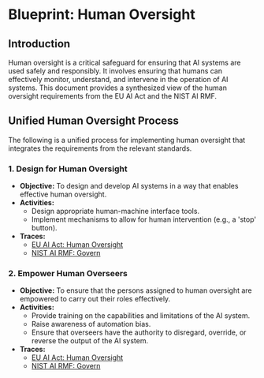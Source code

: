 # Blueprint: Human Oversight

## Introduction

Human oversight is a critical safeguard for ensuring that AI systems are used safely and responsibly. It involves ensuring that humans can effectively monitor, understand, and intervene in the operation of AI systems. This document provides a synthesized view of the human oversight requirements from the EU AI Act and the NIST AI RMF.

## Unified Human Oversight Process

The following is a unified process for implementing human oversight that integrates the requirements from the relevant standards.

### 1. Design for Human Oversight

*   **Objective:** To design and develop AI systems in a way that enables effective human oversight.
*   **Activities:**
    *   Design appropriate human-machine interface tools.
    *   Implement mechanisms to allow for human intervention (e.g., a 'stop' button).
*   **Traces:**
    *   [EU AI Act: Human Oversight](../../EU_AI_Act/high_risk_ai_systems/requirements/human_oversight/)
    *   [NIST AI RMF: Govern](../../nist_ai_rmf/govern/)

### 2. Empower Human Overseers

*   **Objective:** To ensure that the persons assigned to human oversight are empowered to carry out their roles effectively.
*   **Activities:**
    *   Provide training on the capabilities and limitations of the AI system.
    *   Raise awareness of automation bias.
    *   Ensure that overseers have the authority to disregard, override, or reverse the output of the AI system.
*   **Traces:**
    *   [EU AI Act: Human Oversight](../../EU_AI_Act/high_risk_ai_systems/requirements/human_oversight/)
    *   [NIST AI RMF: Govern](../../nist_ai_rmf/govern/)

